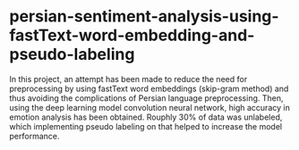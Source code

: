 # persian-sentiment-analysis-using-fastText-word-embedding-and-pseudo-labeling
In this project, an attempt has been made to reduce the need for preprocessing by using fastText word embeddings (skip-gram method) and thus avoiding the complications of Persian language preprocessing. Then, using the deep learning model convolution neural network, high accuracy in emotion analysis has been obtained. Rouphly 30% of data was unlabeled, which implementing pseudo labeling on that helped to increase the model performance.
